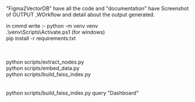 "Figma2VectorDB" have all the code and "documentation" have Screenshot of OUTPUT ,WOrkflow and detail about the output generated.

in cmmd write :-
python -m venv venv        <br>
.\venv\Scripts\Activate.ps1       (for windows)   <br>
pip install -r requirements.txt   <br>

   <br>   <br>
python scripts/extract_nodes.py   <br>
python scripts/embed_data.py   <br>
python scripts/build_faiss_index.py   <br>
   <br>   <br>
python scripts/build_faiss_index.py query "Dashboard"   <br>



